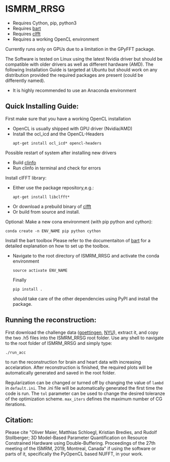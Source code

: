 ISMRM_RRSG
===================================

* Requires Cython, pip, python3
* Requires [bart](https://github.com/mrirecon/bart)
* Requires [clfft](https://github.com/clMathLibraries/clFFT)
* Requires a working OpenCL environment

Currently runs only on GPUs due to a limitation in the GPyFFT package.

The Software is tested on Linux using the latest Nvidia driver but should be compatible with older drivers as well as different hardware (AMD). The following Installation Guide is targeted at Ubuntu but should work on any distribution provided the required packages are present (could be differently named).

* It is highly recommended to use an Anaconda environment

Quick Installing Guide:
---------------
First make sure that you have a working OpenCL installation
  - OpenCL is usually shipped with GPU driver (Nvidia/AMD)
  - Install the ocl_icd and the OpenCL-Headers
    ```
    apt-get install ocl_icd* opencl-headers
    ```  
Possible restart of system after installing new drivers
  - Build [clinfo](https://github.com/Oblomov/clinfo)
  - Run clinfo in terminal and check for errors
  
Install clFFT library:  
  - Either use the package repository,e.g.:
    ```
    apt-get install libclfft*
    ```  
  - Or download a prebuild binary of [clfft](https://github.com/clMathLibraries/clFFT) 
  - Or build from source and install.

Optional: Make a new cona environment (with pip python and cython):

    conda create -n ENV_NAME pip python cython
    
Install the bart toolbox
Please refer to the documentaiton of [bart](https://github.com/mrirecon/bart) for a detailed explanation on how to set up the toolbox.

  - Navigate to the root directory of ISMRM_RRSG  and activate the conda environment
    ```
    source activate ENV_NAME
    ```
    Finally
    ```
    pip install .
    ```
    should take care of the other dependencies using PyPI and install the package.
    


Running the reconstruction:
-------------------------
First download the challenge data ([goettingen](http://wwwuser.gwdg.de/~muecker1/rrsg_challenge.zip), [NYU](https://cai2r.net/sites/default/files/software/rrsg_challenge.zip)), extract it, and copy the two .h5 files into the ISMRM_RRSG root folder.
Use any shell to navigate to the root folder of ISMRM_RRSG and simply type:
```
./run_acc
```
to run the reconstruction for brain and heart data with increasing accelaration.
After reconstruction is finished, the required plots will be automatically generated and saved in the root folder.

Regularization can be changed or turned off by changing the value of ```lambd``` in ```default.ini```. The .ini file will be automatically generated the first time the code is run. The ```tol``` parameter can be used to change the desired toleranze of the optimization scheme. ```max_iters``` defines the maximum number of CG iterations.

Citation:
----------
Please cite "Oliver Maier, Matthias Schloegl, Kristian Bredies, and Rudolf Stollberger; 3D Model-Based Parameter Quantification on Resource Constrained Hardware using Double-Buffering. Proceedings of the 27th meeting of the ISMRM, 2019, Montreal, Canada" if using the software or parts of it, specifically the PyOpenCL based NUFFT, in your work.
